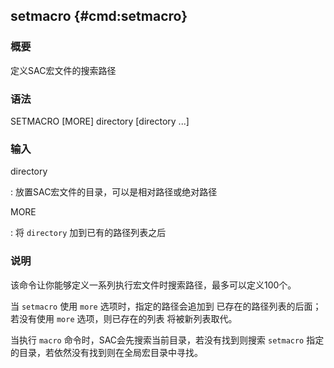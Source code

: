 ## setmacro {#cmd:setmacro}

### 概要

定义SAC宏文件的搜索路径

### 语法

SETMACRO \[MORE\] directory \[directory ...\]

### 输入

directory

:   放置SAC宏文件的目录，可以是相对路径或绝对路径

MORE

:   将 `directory` 加到已有的路径列表之后

### 说明

该命令让你能够定义一系列执行宏文件时搜索路径，最多可以定义100个。

当 `setmacro` 使用 `more` 选项时，指定的路径会追加到
已存在的路径列表的后面；若没有使用 `more` 选项，则已存在的列表
将被新列表取代。

当执行 `macro` 命令时，SAC会先搜索当前目录，若没有找到则搜索 `setmacro`
指定的目录，若依然没有找到则在全局宏目录中寻找。

